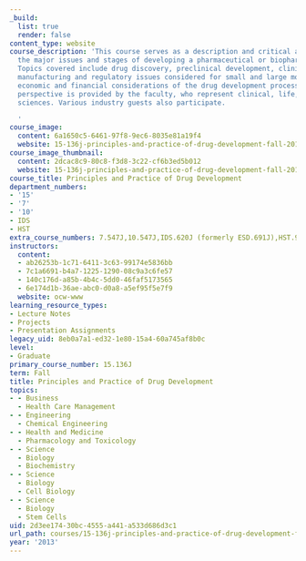 ```yaml
---
_build:
  list: true
  render: false
content_type: website
course_description: 'This course serves as a description and critical assessment of
  the major issues and stages of developing a pharmaceutical or biopharmaceutical.
  Topics covered include drug discovery, preclinical development, clinical investigation,
  manufacturing and regulatory issues considered for small and large molecules, and
  economic and financial considerations of the drug development process. A multidisciplinary
  perspective is provided by the faculty, who represent clinical, life, and management
  sciences. Various industry guests also participate.

  '
course_image:
  content: 6a1650c5-6461-97f8-9ec6-8035e81a19f4
  website: 15-136j-principles-and-practice-of-drug-development-fall-2013
course_image_thumbnail:
  content: 2dcac8c9-80c8-f3d8-3c22-cf6b3ed5b012
  website: 15-136j-principles-and-practice-of-drug-development-fall-2013
course_title: Principles and Practice of Drug Development
department_numbers:
- '15'
- '7'
- '10'
- IDS
- HST
extra_course_numbers: 7.547J,10.547J,IDS.620J (formerly ESD.691J),HST.920J
instructors:
  content:
  - ab26253b-1c71-6411-3c63-99174e5836bb
  - 7c1a6691-b4a7-1225-1290-08c9a3c6fe57
  - 140c176d-a85b-4b4c-5dd0-46faf5173565
  - 6e174d1b-36ae-abc0-d0a8-a5ef95f5e7f9
  website: ocw-www
learning_resource_types:
- Lecture Notes
- Projects
- Presentation Assignments
legacy_uid: 8eb0a7a1-ed32-1e80-15a4-60a745af8b0c
level:
- Graduate
primary_course_number: 15.136J
term: Fall
title: Principles and Practice of Drug Development
topics:
- - Business
  - Health Care Management
- - Engineering
  - Chemical Engineering
- - Health and Medicine
  - Pharmacology and Toxicology
- - Science
  - Biology
  - Biochemistry
- - Science
  - Biology
  - Cell Biology
- - Science
  - Biology
  - Stem Cells
uid: 2d3ee174-30bc-4555-a441-a533d686d3c1
url_path: courses/15-136j-principles-and-practice-of-drug-development-fall-2013
year: '2013'
---
```

